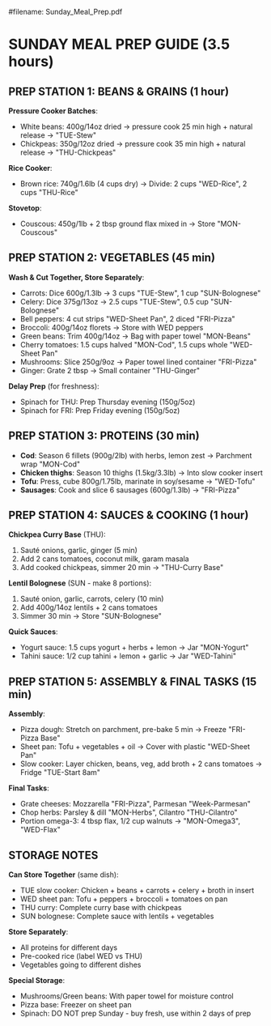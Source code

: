 #filename: Sunday_Meal_Prep.pdf

# SUNDAY MEAL PREP GUIDE (3.5 hours)

## PREP STATION 1: BEANS & GRAINS (1 hour)
**Pressure Cooker Batches**:
- White beans: 400g/14oz dried → pressure cook 25 min high + natural release → "TUE-Stew"
- Chickpeas: 350g/12oz dried → pressure cook 35 min high + natural release → "THU-Chickpeas"

**Rice Cooker**: 
- Brown rice: 740g/1.6lb (4 cups dry) → Divide: 2 cups "WED-Rice", 2 cups "THU-Rice"

**Stovetop**:
- Couscous: 450g/1lb + 2 tbsp ground flax mixed in → Store "MON-Couscous"

## PREP STATION 2: VEGETABLES (45 min)
**Wash & Cut Together, Store Separately**:
- Carrots: Dice 600g/1.3lb → 3 cups "TUE-Stew", 1 cup "SUN-Bolognese"
- Celery: Dice 375g/13oz → 2.5 cups "TUE-Stew", 0.5 cup "SUN-Bolognese"
- Bell peppers: 4 cut strips "WED-Sheet Pan", 2 diced "FRI-Pizza"
- Broccoli: 400g/14oz florets → Store with WED peppers
- Green beans: Trim 400g/14oz → Bag with paper towel "MON-Beans"
- Cherry tomatoes: 1.5 cups halved "MON-Cod", 1.5 cups whole "WED-Sheet Pan"
- Mushrooms: Slice 250g/9oz → Paper towel lined container "FRI-Pizza"
- Ginger: Grate 2 tbsp → Small container "THU-Ginger"

**Delay Prep** (for freshness):
- Spinach for THU: Prep Thursday evening (150g/5oz)
- Spinach for FRI: Prep Friday evening (150g/5oz)

## PREP STATION 3: PROTEINS (30 min)
- **Cod**: Season 6 fillets (900g/2lb) with herbs, lemon zest → Parchment wrap "MON-Cod"
- **Chicken thighs**: Season 10 thighs (1.5kg/3.3lb) → Into slow cooker insert
- **Tofu**: Press, cube 800g/1.75lb, marinate in soy/sesame → "WED-Tofu"
- **Sausages**: Cook and slice 6 sausages (600g/1.3lb) → "FRI-Pizza"

## PREP STATION 4: SAUCES & COOKING (1 hour)
**Chickpea Curry Base** (THU):
1. Sauté onions, garlic, ginger (5 min)
2. Add 2 cans tomatoes, coconut milk, garam masala
3. Add cooked chickpeas, simmer 20 min → "THU-Curry Base"

**Lentil Bolognese** (SUN - make 8 portions):
1. Sauté onion, garlic, carrots, celery (10 min)
2. Add 400g/14oz lentils + 2 cans tomatoes
3. Simmer 30 min → Store "SUN-Bolognese"

**Quick Sauces**:
- Yogurt sauce: 1.5 cups yogurt + herbs + lemon → Jar "MON-Yogurt"
- Tahini sauce: 1/2 cup tahini + lemon + garlic → Jar "WED-Tahini"

## PREP STATION 5: ASSEMBLY & FINAL TASKS (15 min)
**Assembly**:
- Pizza dough: Stretch on parchment, pre-bake 5 min → Freeze "FRI-Pizza Base"
- Sheet pan: Tofu + vegetables + oil → Cover with plastic "WED-Sheet Pan"
- Slow cooker: Layer chicken, beans, veg, add broth + 2 cans tomatoes → Fridge "TUE-Start 8am"

**Final Tasks**:
- Grate cheeses: Mozzarella "FRI-Pizza", Parmesan "Week-Parmesan"
- Chop herbs: Parsley & dill "MON-Herbs", Cilantro "THU-Cilantro"
- Portion omega-3: 4 tbsp flax, 1/2 cup walnuts → "MON-Omega3", "WED-Flax"

## STORAGE NOTES
**Can Store Together** (same dish):
- TUE slow cooker: Chicken + beans + carrots + celery + broth in insert
- WED sheet pan: Tofu + peppers + broccoli + tomatoes on pan
- THU curry: Complete curry base with chickpeas
- SUN bolognese: Complete sauce with lentils + vegetables

**Store Separately**:
- All proteins for different days
- Pre-cooked rice (label WED vs THU)
- Vegetables going to different dishes

**Special Storage**:
- Mushrooms/Green beans: With paper towel for moisture control
- Pizza base: Freezer on sheet pan
- Spinach: DO NOT prep Sunday - buy fresh, use within 2 days of prep


